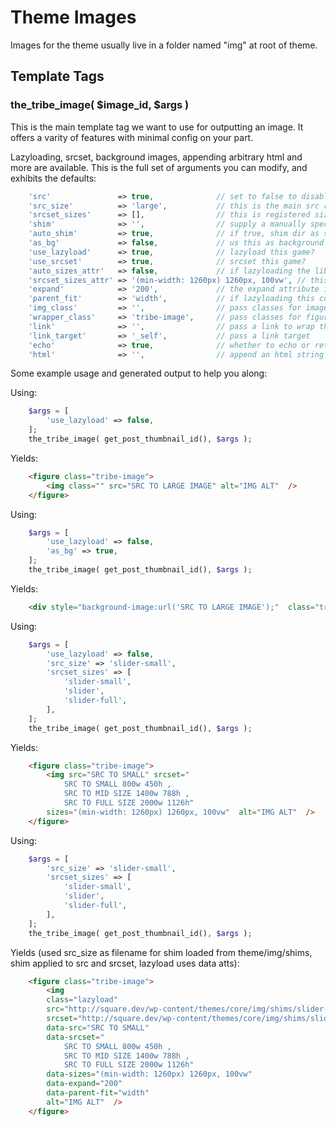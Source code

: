 #  Theme Images

Images for the theme usually live in a folder named "img" at root of theme. 

## Template Tags

### the_tribe_image( $image_id, $args )

This is the main template tag we want to use for outputting an image. It offers a varity of features with minimal config on your part.

Lazyloading, srcset, background images, appending arbitrary html and more are available. This is the full set of arguments you can modify, and exhibits the defaults:
```php
	'src'               => true,              // set to false to disable the src attribute. this is a fallback for non srcset browsers
	'src_size'          => 'large',           // this is the main src registered image size
	'srcset_sizes'      => [],                // this is registered sizes array for srcset.
	'shim'              => '',                // supply a manually specified shim for lazyloading. Will override auto_shim whether true/false.
	'auto_shim'         => true,              // if true, shim dir as set will be used, src_size will be used as filename, with png as filetype
	'as_bg'             => false,             // us this as background on wrapper?
	'use_lazyload'      => true,              // lazyload this game?
	'use_srcset'        => true,              // srcset this game?
	'auto_sizes_attr'   => false,             // if lazyloading the lib can auto create sizes attribute.
	'srcset_sizes_attr' => '(min-width: 1260px) 1260px, 100vw', // this is the srcset sizes attribute string used if auto is false.
	'expand'            => '200',             // the expand attribute is the threshold used by lazysizes. use negative to reveal once in viewport.
	'parent_fit'        => 'width',           // if lazyloading this combines with object fit css and the object fit polyfill
	'img_class'         => '',                // pass classes for image tag. if lazyload is true class "lazyload" is auto added
	'wrapper_class'     => 'tribe-image',     // pass classes for figure wrapper. If as_bg is set true gets auto class of "lazyload"
	'link'              => '',                // pass a link to wrap the image
	'link_target'       => '_self',           // pass a link target
	'echo'              => true,              // whether to echo or return the html
	'html'              => '',                // append an html string in the wrapper
```

Some example usage and generated output to help you along:

Using: 
```php
	$args = [
		'use_lazyload' => false,
	];
	the_tribe_image( get_post_thumbnail_id(), $args );
```
Yields:
```html
	<figure class="tribe-image">
		<img class="" src="SRC TO LARGE IMAGE" alt="IMG ALT"  />
	</figure>
```
Using: 
```php
	$args = [
	    'use_lazyload' => false,
	    'as_bg' => true,
	];
	the_tribe_image( get_post_thumbnail_id(), $args );
```
Yields:
```html
	<div style="background-image:url('SRC TO LARGE IMAGE');"  class="tribe-image"></div>
```
Using: 
```php
	$args = [
        'use_lazyload' => false,
        'src_size' => 'slider-small',
        'srcset_sizes' => [
            'slider-small',
            'slider',
            'slider-full',
        ],
    ];
    the_tribe_image( get_post_thumbnail_id(), $args );
```
Yields:
```html
	<figure class="tribe-image">
		<img src="SRC TO SMALL" srcset="
			SRC TO SMALL 800w 450h ,
            SRC TO MID SIZE 1400w 788h ,
            SRC TO FULL SIZE 2000w 1126h" 
        sizes="(min-width: 1260px) 1260px, 100vw"  alt="IMG ALT"  />
    </figure>
```
Using: 
```php
	$args = [
        'src_size' => 'slider-small',
        'srcset_sizes' => [
            'slider-small',
            'slider',
            'slider-full',
        ],
    ];
    the_tribe_image( get_post_thumbnail_id(), $args );
```
Yields (used src_size as filename for shim loaded from theme/img/shims, shim applied to src and srcset, lazyload uses data atts):
```html
	<figure class="tribe-image">
		<img 
		class="lazyload" 
		src="http://square.dev/wp-content/themes/core/img/shims/slider-small.png"  
		srcset="http://square.dev/wp-content/themes/core/img/shims/slider-small.png"  
		data-src="SRC TO SMALL"  
		data-srcset="
			SRC TO SMALL 800w 450h ,
            SRC TO MID SIZE 1400w 788h ,
            SRC TO FULL SIZE 2000w 1126h"  
        data-sizes="(min-width: 1260px) 1260px, 100vw"  
        data-expand="200"  
        data-parent-fit="width"  
        alt="IMG ALT"  />
    </figure>
```